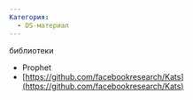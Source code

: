 ```yaml
---
Категория:
  - DS-материал
---
```

библиотеки

- Prophet
- [https://github.com/facebookresearch/Kats](https://github.com/facebookresearch/Kats)